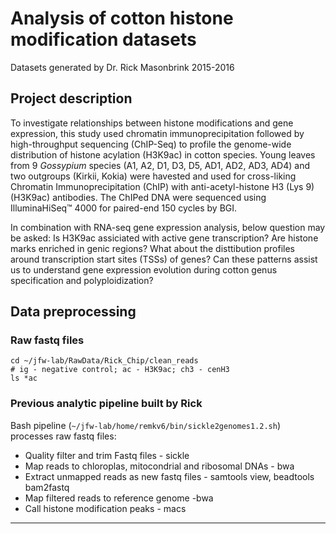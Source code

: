 # Analysis of cotton histone modification datasets
Datasets generated by Dr. Rick Masonbrink 2015-2016

## Project description
To investigate relationships between histone modifications and gene expression, this study used chromatin immunoprecipitation followed by high-throughput sequencing (ChIP-Seq) to profile the genome-wide distribution of histone acylation (H3K9ac) in cotton species. Young leaves from 9 *Gossypium* species (A1, A2, D1, D3, D5, AD1, AD2, AD3, AD4) and two outgroups (Kirkii, Kokia) were havested and used for cross-liking Chromatin Immunoprecipitation (ChIP) with anti-acetyl-histone H3 (Lys 9) (H3K9ac) antibodies. The ChIPed DNA were sequenced using IlluminaHiSeq™ 4000 for paired-end 150 cycles by BGI.

In combination with RNA-seq gene expression analysis, below question may be asked: Is H3K9ac assiciated with active gene transcription? Are histone marks enriched in genic regions? What about the disttibution profiles around transcription start sites (TSSs) of genes? Can these patterns assist us to understand gene expression evolution during cotton genus specification and polyploidization?

## Data preprocessing

### Raw fastq files
    cd ~/jfw-lab/RawData/Rick_Chip/clean_reads
    # ig - negative control; ac - H3K9ac; ch3 - cenH3
    ls *ac

### Previous analytic pipeline built by Rick
Bash pipeline (`~/jfw-lab/home/remkv6/bin/sickle2genomes1.2.sh`) processes raw fastq files:
* Quality filter and trim Fastq files - sickle
* Map reads to chloroplas, mitocondrial and ribosomal DNAs -  bwa
* Extract unmapped reads as new fastq files - samtools view, beadtools bam2fastq
* Map filtered reads to reference genome -bwa
* Call histone modification peaks - macs

---


